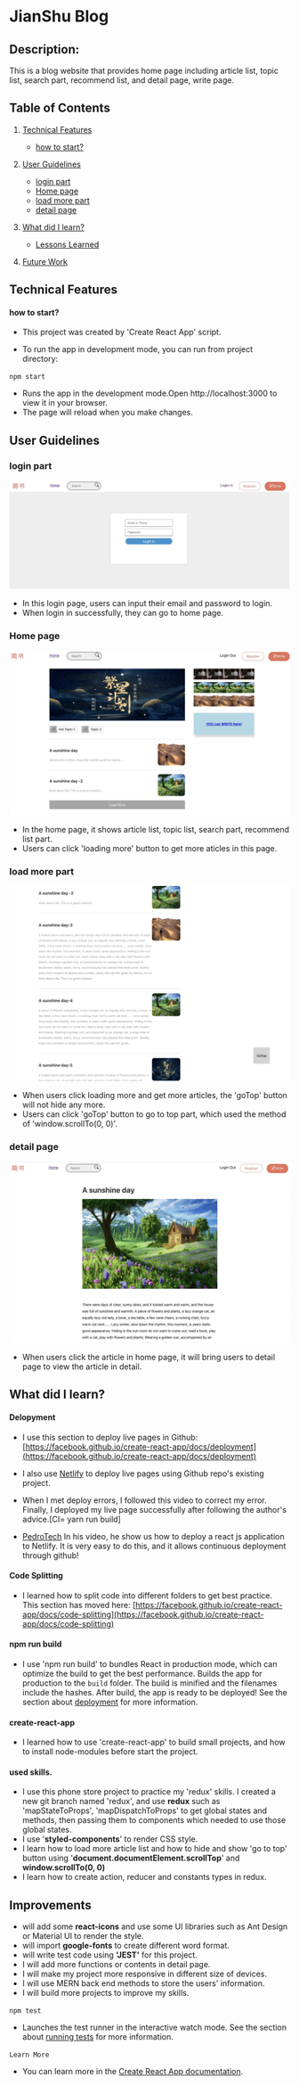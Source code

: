 # JianShu Blog

## Description:

This is a blog website that provides home page including article list, topic list, search part, recommend list, and detail page, write page.

## Table of Contents

1. [Technical Features](#tech)
   - [how to start?](#start)
2. [User Guidelines](#user)

   - [login part](#login)
   - [Home page](#home)
   - [load more part](#more)
   - [detail page](#detail)

3. [What did I learn?](#learn)
   - [Lessons Learned](#lessons)
4. [Future Work](#future)

## Technical Features <a id="tech"></a>

#### how to start? <a id="start"></a>

- This project was created by 'Create React App' script.

- To run the app in development mode, you can run from project directory:

`npm start`

- Runs the app in the development mode.Open http://localhost:3000 to view it in your browser.
- The page will reload when you make changes.

## User Guidelines <a id="user"></a>

### login part <a id="login"></a>

![image info](./public/img/login-page.jpeg)

- In this login page, users can input their email and password to login.
- When login in successfully, they can go to home page.

### Home page <a id="home"></a>

![image info](./public/img/home-page.jpeg)

- In the home page, it shows article list, topic list, search part, recommend list part.
- Users can click 'loading more' button to get more aticles in this page.

### load more part <a id="more"></a>

![image info](./public/img/load-more.jpeg)

- When users click loading more and get more articles, the 'goTop' button will not hide any more.
- Users can click 'goTop' button to go to top part, which used the method of 'window.scrollTo(0, 0)'.

### detail page <a id="detail"></a>

![image info](./public/img/detail-page.jpeg)

- When users click the article in home page, it will bring users to detail page to view the
  article in detail.

## What did I learn?<a id="learn"></a>

#### Delopyment

- I use this section to deploy live pages in Github: [https://facebook.github.io/create-react-app/docs/deployment](https://facebook.github.io/create-react-app/docs/deployment)

- I also use [Netlify](https://www.netlify.com/?utm_source=google&utm_medium=paid_search&utm_campaign=12755510784&adgroup=118788138897&utm_term=netlify&utm_content=kwd-371509120223&creative=514583565825&device=c&matchtype=e&location=9071326&gclid=Cj0KCQjwg_iTBhDrARIsAD3Ib5j3qovL2scHdTLIhKf6BPgQfvjSfufkbBwjZOTySxzgjB4NOpgngKIaArspEALw_wcB) to deploy live pages using Github repo's existing project.

- When I met deploy errors, I followed this video to correct my error. Finally, I deployed my live page successfully after following the author's advice.[CI= yarn run build]

- [PedroTech](https://www.youtube.com/watch?v=8KGLOJHqNMg)
  In his video, he show us how to deploy a react js application to Netlify. It is very easy to do this, and it allows continuous deployment through github!

#### Code Splitting

- I learned how to split code into different folders to get best practice.
  This section has moved here: [https://facebook.github.io/create-react-app/docs/code-splitting](https://facebook.github.io/create-react-app/docs/code-splitting)

#### npm run build

- I use 'npm run build' to bundles React in production mode, which can optimize the build to get the best performance.
  Builds the app for production to the `build` folder.
  The build is minified and the filenames include the hashes.
  After build, the app is ready to be deployed!
  See the section about [deployment](https://facebook.github.io/create-react-app/docs/deployment) for more information.

#### create-react-app

- I learned how to use 'create-react-app' to build small projects, and how to install node-modules before start the project.

#### used skills.

- I use this phone store project to practice my 'redux' skills. I created a new git branch named 'redux', and use **redux** such as 'mapStateToProps', 'mapDispatchToProps' to get global
  states and methods, then passing them to components which needed to use those global states.
- I use '**styled-components**' to render CSS style.
- I learn how to load more article list and how to hide and show 'go to top' button using '**document.documentElement.scrollTop**' and **window.scrollTo(0, 0)**
- I learn how to create action, reducer and constants types in redux.

## Improvements <a id="future"></a>

- will add some **react-icons** and use some UI libraries such as Ant Design or Material UI to render the style.
- will import **google-fonts** to create different word format.
- will write test code using **'JEST'** for this project.
- I will add more functions or contents in detail page.
- I will make my project more responsive in different size of devices.
- I will use MERN back end methods to store the users' information.
- I will build more projects to improve my skills.

`npm test`

- Launches the test runner in the interactive watch mode.
  See the section about [running tests](https://facebook.github.io/create-react-app/docs/running-tests) for more information.

`Learn More`

- You can learn more in the [Create React App documentation](https://facebook.github.io/create-react-app/docs/getting-started).
